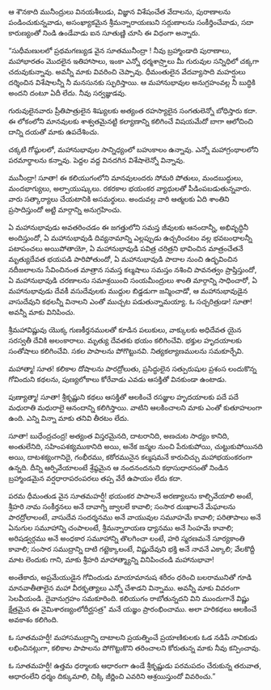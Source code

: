 ﻿ఆ శౌనకాది మునీంద్రులు వినయశీలుడు, విజ్ఞాన విశేషంచేత వేదాలను, పురాణాలను పండించుకున్నవాడు, అసంఖ్యాకమైన శ్రీమన్నారాయణుని సద్గుణాలను సంకీర్తించేవాడు, సదా కారుణ్యంతో నిండి ఉండేవాడు ఐన సూతుణ్ణి చూసి ఈ విధంగా అన్నారు. 

“సుధీమణులలో ప్రథమగణ్యుడ వైన సూతమునీంద్రా ! నీవు బ్రహ్మాండాది పురాణాలు, మహాభారతం మొదలైన ఇతిహాసాలు, ఇంకా ఎన్నో ధర్మశాస్ర్తాలు మీ గురువుల సన్నిధిలో చక్కగా చదువుకున్నావు. అవన్నీ మాకు వివరించి చెప్పావు. ధీమంతులైన వేదవ్యాసాది మహర్షులు దర్శించిన విశేషాలన్నీ నీ మనసునకు స్ఫురిస్తాయి. ఆ మహానుభావుల అనుగ్రహంవల్ల నీ బుద్ధికి అందని దంటూ ఏదీ లేదు. నీవు సర్వజ్ఞుడవు. 

గురువులైనవారు ప్రీతిపాత్రులైన శిష్యులకు అత్యంత రహస్యాలైన సంగతులెన్నో బోధిస్తారు కదా. ఈ లోకంలోని మానవులకు శాశ్వతమైనట్టి కల్యాణాన్ని కలిగించే విషయమేదో బాగా ఆలోచించి దాన్ని దయతో మాకు ఉపదేశించు. 

చక్కటి గోష్ఠులలో, మహానుభావుల సాన్నిధ్యంలో బహుకాలం ఉన్నావు. ఎన్నో మహాగ్రంథాలలోని పరమార్థాలను కన్నావు. పెద్దల వద్ద వినదగిన విశేషాలెన్నో విన్నావు. 

మునీంద్రా! సూతా! ఈ కలియుగంలోని మానవులందరు సోమరి పోతులు, మందబుద్ధులు, మందభాగ్యులు, అల్పాయుష్కులు. రకరకాల భయంకర వ్యాధులతో పీడింపబడుతున్నవారు. వారు సత్కార్యాలు చేయటానికి అసమర్థులు. అందువల్ల వారి ఆత్మలకు ఏది శాంతిని ప్రసాదిస్తుందో అట్టి మార్గాన్ని అనుగ్రహించు. 

ఏ మహానుభావుడు అవతరించడం ఈ జగత్తులోని సమస్త జీవులకు ఆనందాన్నీ, అభివృద్ధినీ అందిస్తుందో, ఏ మహానుభావుడి దివ్యనామాన్ని ఎల్లప్పుడు ఉచ్చరించటం వల్ల భవబంధాలన్నీ పటాపంచలు అయిపోతాయో, ఏ మహానుభావుడి పవిత్ర చరిత్రని భావించిన మాత్రంచేతనే మృత్యుదేవత భయపడి పారిపోతుందో, ఏ మహానుభావుడి పాదాల నుంచి ఉద్భవించిన నదీజలాలను సేవించినంత మాత్రాన సమస్త కల్మషాలు సమస్తం నశించి పావనత్వం ప్రాప్తిస్తుందో, ఏ మహానుభావుడి చరణాలను సమాశ్రయించి సంయమీంద్రులు శాంతి మార్గాన్ని సాధించారో, ఏ మహానుభావుడు దేవకీ వసుదేవులకు ముద్దుల బిడ్డడుగా జన్మించాడో, ఆ మహానుభావుడైన వాసుదేవుని కథలన్నీ వినాలని ఎంతో ముచ్చట పడుతున్నామయ్యా. ఓ సచ్చరిత్రుడా! సూతా! అవన్నీ మాకు వినిపించు. 

శ్రీమహావిష్ణువు యొక్క గుణకీర్తనములతో కూడిన పలుకులు, వాక్కులకు అధిదేవత యైన సరస్వతీ దేవికి అలంకారాలు. మృత్యు దేవతకు భయం కలిగించేవి. భక్తుల హృదయాలకు సంతోషాలు కలిగించేవి. సకల పాపాలను పోగొట్టునవి. నిత్యకల్యాణములను సమకూర్చేవి. 

మహాత్మా! సూత! కలికాల దోషాలను పారద్రోలుతు, ప్రసిద్ధులైన సత్పురుషుల ప్రశంస లందుకొన్న గోవిందుని కథలను, పుణ్యలోకాలు కోరేవాడు ఎవడు ఆసక్తితో వినకుండా ఉంటాడు. 

పుణ్యాత్మా! సూతా! శ్రీకృష్ణుని కథలు ఆసక్తితో ఆలకించే రసజ్ఞుల హృదయాలకు పదే పదే మధురాతి మధురాలై ఆనందాన్ని కలిగిస్తాయి. వాటిని ఆలకించాలని మాకు ఎంతో కుతూహలంగా ఉంది. ఎన్ని విన్నా మాకు తనివి తీరటం లేదు. 

సూతా! బుధేంద్రచంద్ర! అత్యంత విస్తరమైనది, దాటరానిది, అణచుట సాధ్యం కానిది, అంతులేనిది, సహింపశక్యముకానిది అయి, అనేక జన్మల నుంచి పేరుకుపోయి, చుట్టుకుపోయినది అయి, దాటశక్యంగానిదై, గంభీరము, కఠోరమునైన కల్మషమనే కారుచిచ్చు మహాభయంకరంగా ఉన్నది. దీన్ని ఆర్పివేయాలంటే శ్రేష్ఠమైన ఆ నందనందనుని కథాసుధారసంతో నిండిన బ్రహ్మాండమైన వర్షధారాపరంపరలు తప్ప వేరే ఉపాయం లేదు కదా. 

పరమ ధీమంతుడ వైన సూతమహర్షీ! భయంకర పాపాలనే అరణ్యాలను కాల్చివేయాలి అంటే, శ్రీహరి నామ సంకీర్తనలు అనే దావాగ్ని జ్వాలలే కావాలి; సంసార దుఃఖాలనే మేఘాలను పారద్రోలాలంటే, వాసుదేవ సందర్శనము అనే వాయువుల సమూహమే కావాలి; పరితాపాలు అనే ఏనుగుల సమూహాన్ని చంపాలంటే, శ్రీమన్నారాయణ ధ్యానము అనే సింహమే కావాలి; అరిషడ్వర్గము అనే అంధకార సమూహాన్ని తొలగించా లంటే, హరి స్మరణమనే సూర్యకాంతి కావాలి; సంసార సముద్రాన్ని దాటి గట్టెక్కాలంటే, విష్ణుదేవుని భక్తి అనే నావనే ఎక్కాలి; వేలకొద్దీ మాట లెందుకు గాని, మాకు శ్రీహరి మాహాత్మ్యాన్ని వినిపించండి మహానుభావా! 

అంతేకాదు, అప్రమేయుడైన గోవిందుడు మాయామానుష శరీరం ధరించి బలరామునితో గూడి మానవాతీతాలైన మహా వీరకృత్యాలు ఎన్నో చేశాడని విన్నాము. అవన్నీ మాకు వివరంగా సెలవీయండి. దైవానుగ్రహం సమకూరింది. కలియుగం రాబోతున్నదని విని ముందుగానే విష్ణు క్షేత్రమైన ఈ నైమిశారణ్యంలోదీర్ఘసత్ర" మనే యజ్ఞం ప్రారంభించాము. అలా హరికథలు ఆలకించే అవకాశం కలిగింది. 

ఓ సూతమహర్షీ! మహాసముద్రాన్ని దాటాలని ప్రయత్నించే ప్రయాణికులకు ఓడ నడిపే నావికుడు లభించినట్లుగా, కలికాల పాపాలను పోగొట్టుకొని తరించాలని కోరుతున్న మాకు నీవు కన్పించావు. 

ఓ సూతమహర్షీ! ఉత్తమ ధర్మాలకు ఆధారంగా ఉండే శ్రీకృష్ణుడు పరమపదం చేరుకున్న తరువాత, ఆధారంలేని ధర్మం దిక్కుమాలి, చిక్కి జీర్ణించి ఎవరిని ఆశ్రయిస్తుందో వివరించు.” 

